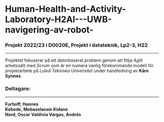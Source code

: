 # Human-Health-and-Activity-Laboratory-H2Al---UWB-navigering-av-robot-

### Projekt 2022/23 i D0020E, Projekt i datateknik, Lp2-3, H22
------------------
Projektet fokuserar på ett datorbaserat problem genom att följa *Agilt* arbetssätt med *Scrum* som är en numera vanlig förekommande modell för projektarbete på *Luleå Tekniska Universitet* under handledning av **Kåre Synnes**.

### Deltagare: 
------------------
**Furhoff, Hannes** <br>
**Kebede, Mebaselassie Kidane** <br>
**Nord, Oscar**
**Valdivia Vargas, Andrés**
